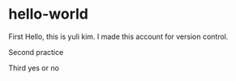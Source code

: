 # hello-world

First
Hello, this is yuli kim.
I made this account for version control.


Second
practice


Third
yes or no

